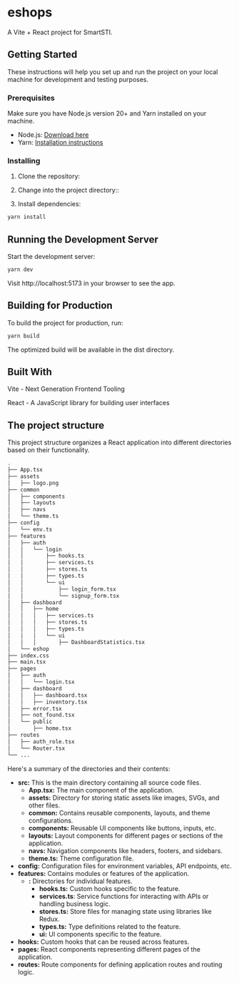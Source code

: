 # eshops

A Vite + React project for SmartSTI.

## Getting Started

These instructions will help you set up and run the project on your local machine for development and testing purposes.

### Prerequisites

Make sure you have Node.js version 20+ and Yarn installed on your machine.

- Node.js: [Download here](https://nodejs.org/)
- Yarn: [Installation instructions](https://classic.yarnpkg.com/en/docs/install/)

### Installing

1. Clone the repository:

2. Change into the project directory::

3. Install dependencies:

```bash
yarn install
```

## Running the Development Server

Start the development server:

```bash
yarn dev
```

Visit http://localhost:5173 in your browser to see the app.


## Building for Production

To build the project for production, run:

```bash
yarn build
```

The optimized build will be available in the dist directory.

## Built With

Vite - Next Generation Frontend Tooling

React - A JavaScript library for building user interfaces

## The project structure

This project structure organizes a React application into different directories based on their functionality.

```bash
.
├── App.tsx
├── assets
│   ├── logo.png
├── common
│   ├── components
│   ├── layouts
│   ├── navs
│   └── theme.ts
├── config
│   └── env.ts
├── features
│   ├── auth
│   │   └── login
│   │       ├── hooks.ts
│   │       ├── services.ts
│   │       ├── stores.ts
│   │       ├── types.ts
│   │       └── ui
│   │           ├── login_form.tsx
│   │           └── signup_form.tsx
│   ├── dashboard
│   │   ├── home
│   │   │   ├── services.ts
│   │   │   ├── stores.ts
│   │   │   ├── types.ts
│   │   │   └── ui
│   │   │       ├── DashboardStatistics.tsx
│   └── eshop
├── index.css
├── main.tsx
├── pages
│   ├── auth
│   │   └── login.tsx
│   ├── dashboard
│   │   ├── dashboard.tsx
│   │   ├── inventory.tsx
│   ├── error.tsx
│   ├── not_found.tsx
│   └── public
│       ├── home.tsx
├── routes
│   ├── auth_role.tsx
│   └── Router.tsx
└── ...

```

Here's a summary of the directories and their contents:

- **src:** This is the main directory containing all source code files.
  - **App.tsx:** The main component of the application.
  - **assets:** Directory for storing static assets like images, SVGs, and other files.
  - **common:** Contains reusable components, layouts, and theme configurations.
  - **components:** Reusable UI components like buttons, inputs, etc.
  - **layouts:** Layout components for different pages or sections of the application.
  - **navs:** Navigation components like headers, footers, and sidebars.
  - **theme.ts:** Theme configuration file.
- **config:** Configuration files for environment variables, API endpoints, etc.
- **features:** Contains modules or features of the application.
  - **<feature-name>:** Directories for individual features.
    - **hooks.ts:** Custom hooks specific to the feature.
    - **services.ts**: Service functions for interacting with APIs or handling business logic.
    - **stores.ts:** Store files for managing state using libraries like Redux.
    - **types.ts:** Type definitions related to the feature.
    - **ui:** UI components specific to the feature.
- **hooks:** Custom hooks that can be reused across features.
- **pages:** React components representing different pages of the application.
- **routes:** Route components for defining application routes and routing logic.
